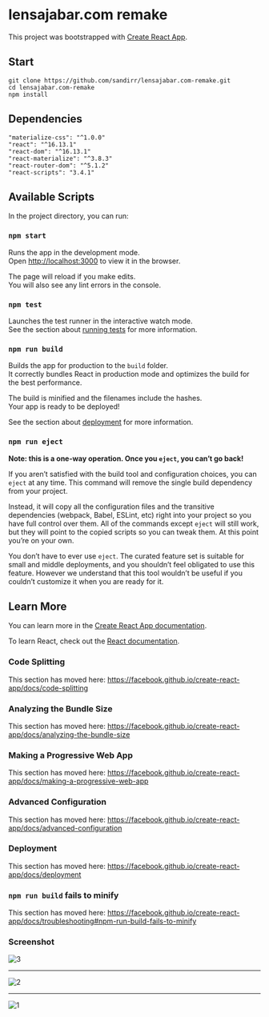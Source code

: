 # lensajabar.com remake

This project was bootstrapped with [Create React App](https://github.com/facebook/create-react-app).

## Start

```
git clone https://github.com/sandirr/lensajabar.com-remake.git
cd lensajabar.com-remake
npm install
```

## Dependencies

```
"materialize-css": "^1.0.0"
"react": "^16.13.1"
"react-dom": "^16.13.1"
"react-materialize": "^3.8.3"
"react-router-dom": "^5.1.2"
"react-scripts": "3.4.1"
```

## Available Scripts

In the project directory, you can run:

### `npm start`

Runs the app in the development mode.<br />
Open [http://localhost:3000](http://localhost:3000) to view it in the browser.

The page will reload if you make edits.<br />
You will also see any lint errors in the console.

### `npm test`

Launches the test runner in the interactive watch mode.<br />
See the section about [running tests](https://facebook.github.io/create-react-app/docs/running-tests) for more information.

### `npm run build`

Builds the app for production to the `build` folder.<br />
It correctly bundles React in production mode and optimizes the build for the best performance.

The build is minified and the filenames include the hashes.<br />
Your app is ready to be deployed!

See the section about [deployment](https://facebook.github.io/create-react-app/docs/deployment) for more information.

### `npm run eject`

**Note: this is a one-way operation. Once you `eject`, you can’t go back!**

If you aren’t satisfied with the build tool and configuration choices, you can `eject` at any time. This command will remove the single build dependency from your project.

Instead, it will copy all the configuration files and the transitive dependencies (webpack, Babel, ESLint, etc) right into your project so you have full control over them. All of the commands except `eject` will still work, but they will point to the copied scripts so you can tweak them. At this point you’re on your own.

You don’t have to ever use `eject`. The curated feature set is suitable for small and middle deployments, and you shouldn’t feel obligated to use this feature. However we understand that this tool wouldn’t be useful if you couldn’t customize it when you are ready for it.

## Learn More

You can learn more in the [Create React App documentation](https://facebook.github.io/create-react-app/docs/getting-started).

To learn React, check out the [React documentation](https://reactjs.org/).

### Code Splitting

This section has moved here: https://facebook.github.io/create-react-app/docs/code-splitting

### Analyzing the Bundle Size

This section has moved here: https://facebook.github.io/create-react-app/docs/analyzing-the-bundle-size

### Making a Progressive Web App

This section has moved here: https://facebook.github.io/create-react-app/docs/making-a-progressive-web-app

### Advanced Configuration

This section has moved here: https://facebook.github.io/create-react-app/docs/advanced-configuration

### Deployment

This section has moved here: https://facebook.github.io/create-react-app/docs/deployment

### `npm run build` fails to minify

This section has moved here: https://facebook.github.io/create-react-app/docs/troubleshooting#npm-run-build-fails-to-minify

### Screenshot

![3](https://user-images.githubusercontent.com/50796200/78978396-e1d3c980-7b43-11ea-91a1-a6c30dca2a73.JPG)

<hr/>

![2](https://user-images.githubusercontent.com/50796200/78978401-e5675080-7b43-11ea-9f7f-3d95f0a9e866.JPG)

<hr/>

![1](https://user-images.githubusercontent.com/50796200/78978408-e8fad780-7b43-11ea-89ab-809f7d84fbf2.JPG)
